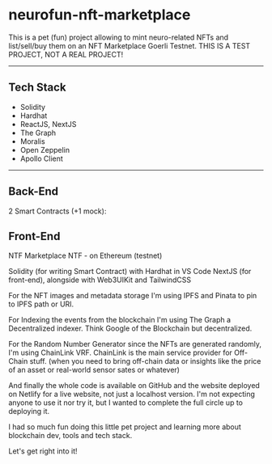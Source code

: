 # neurofun-nft-marketplace

This is a pet (fun) project allowing to mint neuro-related NFTs and list/sell/buy them on an NFT Marketplace Goerli Testnet.
THIS IS A TEST PROJECT, NOT A REAL PROJECT!

---

## Tech Stack

- Solidity
- Hardhat
- ReactJS, NextJS
- The Graph
- Moralis
- Open Zeppelin
- Apollo Client

---

## Back-End

2 Smart Contracts (+1 mock):

## Front-End

NTF Marketplace
NTF - on Ethereum (testnet)

Solidity (for writing Smart Contract) with Hardhat in VS Code
NextJS (for front-end), alongside with Web3UIKit and TailwindCSS

For the NFT images and metadata storage I'm using IPFS and Pinata to pin to IPFS path or URI.

For Indexing the events from the blockchain I'm using The Graph a Decentralized indexer. Think Google of the Blockchain but decentralized.

For the Random Number Generator since the NFTs are generated randomly, I'm using ChainLink VRF. ChainLink is the main service provider for Off-Chain stuff. (when you need to bring off-chain data or insights like the price of an asset or real-world sensor sates or whatever)

And finally the whole code is available on GitHub and the website deployed on Netlify for a live website, not just a localhost version.
I'm not expecting anyone to use it nor try it, but I wanted to complete the full circle up to deploying it.

I had so much fun doing this little pet project and learning more about blockchain dev, tools and tech stack.

Let's get right into it!
